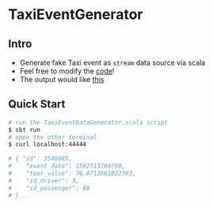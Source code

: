 # TaxiEventGenerator

## Intro
- Generate fake Taxi event as `stream` data source via scala
- Feel free to modify the [code](https://github.com/yennanliu/TaxiEventGenerator/blob/master/src/main/scala/EventGenerator/TaxiEventDataGenerator.scala)! 
- The output would like [this](https://github.com/yennanliu/TaxiEventGenerator/blob/master/output_demo.txt)

## Quick Start
```bash
# run the TaxiEventDataGenerator.scala script 
$ sbt run
# open the other terminal
$ curl localhost:44444

# { "id": 3546685,
#    "event_date": 1582713784790,
#    "tour_value": 76.8712661022363,
#    "id_driver": 3,
#    "id_passenger": 68
# }...              
```